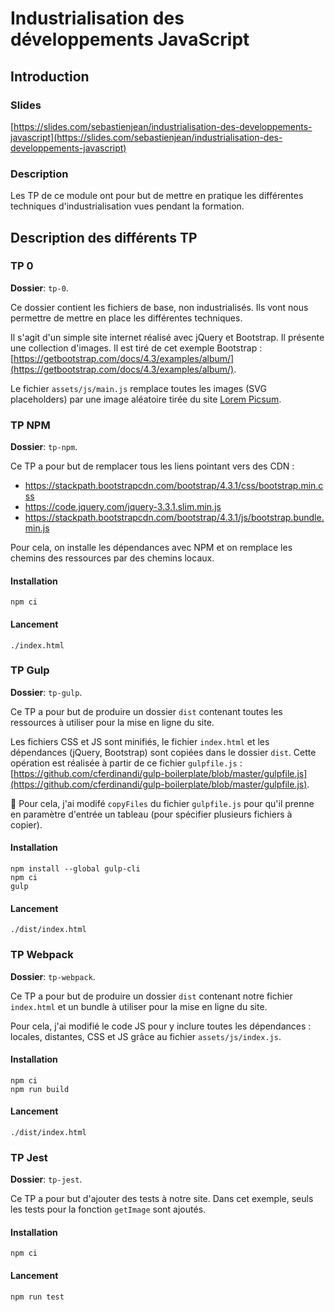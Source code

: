 # Industrialisation des développements JavaScript

## Introduction

### Slides

[https://slides.com/sebastienjean/industrialisation-des-developpements-javascript](https://slides.com/sebastienjean/industrialisation-des-developpements-javascript)

### Description

Les TP de ce module ont pour but de mettre en pratique les différentes techniques d'industrialisation vues pendant la formation.

## Description des différents TP

### TP 0

**Dossier**: `tp-0`.

Ce dossier contient les fichiers de base, non industrialisés. Ils vont nous permettre de mettre en place les différentes techniques.

Il s'agit d'un simple site internet réalisé avec jQuery et Bootstrap. Il présente une collection d'images. Il est tiré de cet exemple Bootstrap : [https://getbootstrap.com/docs/4.3/examples/album/](https://getbootstrap.com/docs/4.3/examples/album/).

Le fichier `assets/js/main.js` remplace toutes les images (SVG placeholders) par une image aléatoire tirée du site [Lorem Picsum](https://picsum.photos/).

### TP NPM

**Dossier**: `tp-npm`.

Ce TP a pour but de remplacer tous les liens pointant vers des CDN :

 - https://stackpath.bootstrapcdn.com/bootstrap/4.3.1/css/bootstrap.min.css
 - https://code.jquery.com/jquery-3.3.1.slim.min.js
 - https://stackpath.bootstrapcdn.com/bootstrap/4.3.1/js/bootstrap.bundle.min.js

Pour cela, on installe les dépendances avec NPM et on remplace les chemins des ressources par des chemins locaux.

#### Installation

```
npm ci
```

#### Lancement

```
./index.html
```

### TP Gulp

**Dossier**: `tp-gulp`.

Ce TP a pour but de produire un dossier `dist` contenant toutes les ressources à utiliser pour la mise en ligne du site.

Les fichiers CSS et JS sont minifiés, le fichier `index.html` et les dépendances (jQuery, Bootstrap) sont copiées dans le dossier `dist`. Cette opération est réalisée à partir de ce fichier `gulpfile.js` : [https://github.com/cferdinandi/gulp-boilerplate/blob/master/gulpfile.js](https://github.com/cferdinandi/gulp-boilerplate/blob/master/gulpfile.js).

🚨 Pour cela, j'ai modifé `copyFiles` du fichier `gulpfile.js` pour qu'il prenne en paramètre d'entrée un tableau (pour spécifier plusieurs fichiers à copier).

#### Installation

```
npm install --global gulp-cli
npm ci
gulp
```

#### Lancement

```
./dist/index.html
```

### TP Webpack

**Dossier**: `tp-webpack`.

Ce TP a pour but de produire un dossier `dist` contenant notre fichier `index.html` et un bundle à utiliser pour la mise en ligne du site.

Pour cela, j'ai modifié le code JS pour y inclure toutes les dépendances : locales, distantes, CSS et JS grâce au fichier `assets/js/index.js`.

#### Installation

```
npm ci
npm run build
```

#### Lancement

```
./dist/index.html
```

### TP Jest

**Dossier**: `tp-jest`.

Ce TP a pour but d'ajouter des tests à notre site. Dans cet exemple, seuls les tests pour la fonction `getImage` sont ajoutés.

#### Installation

```
npm ci
```

#### Lancement

```
npm run test
```
